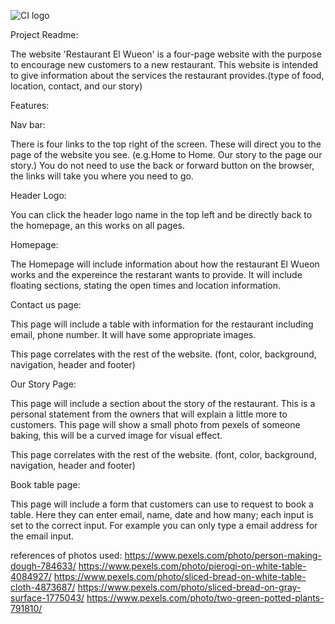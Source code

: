 ![CI logo](https://codeinstitute.s3.amazonaws.com/fullstack/ci_logo_small.png)


Project Readme:

The website 'Restaurant El Wueon' is a four-page website with the purpose to encourage new customers to a new restaurant. This website is intended to give information about the services the restaurant provides.(type of food, location, contact, and our story)

Features:

Nav bar:

There is four links to the top right of the screen. These will direct you to the page of the website you see. (e.g.Home to Home. Our story to the page our story.) You do not need to use the back or forward button on the browser, the links will take you where you need to go.

Header Logo:

You can click the header logo name in the top left and be directly back to the homepage, an this works on all pages.

Homepage:

The Homepage will include information about how the restaurant El Wueon works and the expereince the restarant wants to provide.
It will include floating sections, stating the open times and location information.

Contact us page:

This page will include a table with information for the restaurant including email, phone number.
It will have some appropriate images.

This page correlates with the rest of the website. (font, color, background, navigation, header and footer)

Our Story Page:

This page will include a section about the story of the restaurant. This is a personal statement from the owners that will explain a little more to customers. This page will show a small photo from pexels of someone baking, this will be a curved image for visual effect.

This page correlates with the rest of the website. (font, color, background, navigation, header and footer)

Book table page:

This page will include a form that customers can use to request to book a table. 
Here they can enter email, name, date and how many; each input is set to the correct input. For example you can only type a email address for the email input.


references of photos used:
https://www.pexels.com/photo/person-making-dough-784633/
https://www.pexels.com/photo/pierogi-on-white-table-4084927/
https://www.pexels.com/photo/sliced-bread-on-white-table-cloth-4873687/
https://www.pexels.com/photo/sliced-bread-on-gray-surface-1775043/
https://www.pexels.com/photo/two-green-potted-plants-791810/